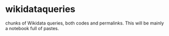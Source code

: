 # wikidataqueries
chunks of Wikidata queries, both codes and permalinks. This will be mainly a notebook full of pastes.
